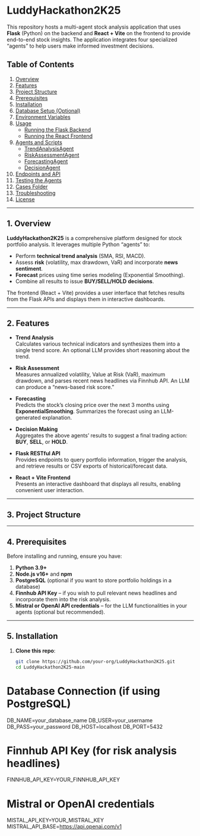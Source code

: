 # LuddyHackathon2K25

This repository hosts a multi-agent stock analysis application that uses **Flask** (Python) on the backend and **React + Vite** on the frontend to provide end-to-end stock insights. The application integrates four specialized “agents” to help users make informed investment decisions.

## Table of Contents

1. [Overview](#overview)  
2. [Features](#features)  
3. [Project Structure](#project-structure)  
4. [Prerequisites](#prerequisites)  
5. [Installation](#installation)  
6. [Database Setup (Optional)](#database-setup-optional)  
7. [Environment Variables](#environment-variables)  
8. [Usage](#usage)  
   - [Running the Flask Backend](#running-the-flask-backend)  
   - [Running the React Frontend](#running-the-react-frontend)  
9. [Agents and Scripts](#agents-and-scripts)  
   - [TrendAnalysisAgent](#trendanalysisagent)  
   - [RiskAssessmentAgent](#riskassessmentagent)  
   - [ForecastingAgent](#forecastingagent)  
   - [DecisionAgent](#decisionagent)  
10. [Endpoints and API](#endpoints-and-api)  
11. [Testing the Agents](#testing-the-agents)  
12. [Cases Folder](#cases-folder)  
13. [Troubleshooting](#troubleshooting)  
14. [License](#license)

---

## 1. Overview

**LuddyHackathon2K25** is a comprehensive platform designed for stock portfolio analysis. It leverages multiple Python “agents” to:

- Perform **technical trend analysis** (SMA, RSI, MACD).  
- Assess **risk** (volatility, max drawdown, VaR) and incorporate **news sentiment**.  
- **Forecast** prices using time series modeling (Exponential Smoothing).  
- Combine all results to issue **BUY/SELL/HOLD** **decisions**.

The frontend (React + Vite) provides a user interface that fetches results from the Flask APIs and displays them in interactive dashboards.

---

## 2. Features

- **Trend Analysis**  
  Calculates various technical indicators and synthesizes them into a single trend score. An optional LLM provides short reasoning about the trend.

- **Risk Assessment**  
  Measures annualized volatility, Value at Risk (VaR), maximum drawdown, and parses recent news headlines via Finnhub API. An LLM can produce a “news-based risk score.”

- **Forecasting**  
  Predicts the stock’s closing price over the next 3 months using **ExponentialSmoothing**. Summarizes the forecast using an LLM-generated explanation.

- **Decision Making**  
  Aggregates the above agents’ results to suggest a final trading action: **BUY**, **SELL**, or **HOLD**.

- **Flask RESTful API**  
  Provides endpoints to query portfolio information, trigger the analysis, and retrieve results or CSV exports of historical/forecast data.

- **React + Vite Frontend**  
  Presents an interactive dashboard that displays all results, enabling convenient user interaction.

---

## 3. Project Structure



---

## 4. Prerequisites

Before installing and running, ensure you have:

1. **Python 3.9+**  
2. **Node.js v16+** and **npm**  
3. **PostgreSQL** (optional if you want to store portfolio holdings in a database)  
4. **Finnhub API Key** – if you wish to pull relevant news headlines and incorporate them into the risk analysis.  
5. **Mistral or OpenAI API credentials** – for the LLM functionalities in your agents (optional but recommended).

---

## 5. Installation

1. **Clone this repo**:

   ```bash
   git clone https://github.com/your-org/LuddyHackathon2K25.git
   cd LuddyHackathon2K25-main


# Database Connection (if using PostgreSQL)
DB_NAME=your_database_name
DB_USER=your_username
DB_PASS=your_password
DB_HOST=localhost
DB_PORT=5432

# Finnhub API Key (for risk analysis headlines)
FINNHUB_API_KEY=YOUR_FINNHUB_API_KEY

# Mistral or OpenAI credentials
MISTAL_API_KEY=YOUR_MISTRAL_KEY
MISTRAL_API_BASE=https://api.openai.com/v1

